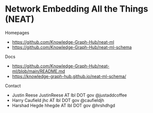 # Network Embedding All the Things (NEAT)

Homepages
* https://github.com/Knowledge-Graph-Hub/neat-ml
* https://github.com/Knowledge-Graph-Hub/neat-ml-schema

Docs
* https://github.com/Knowledge-Graph-Hub/neat-ml/blob/main/README.md
* https://knowledge-graph-hub.github.io/neat-ml-schema/

Contact
* Justin Reese JustinReese AT lbl DOT gov @justaddcoffee
* Harry Caufield jhc AT lbl DOT gov @caufieldjh
* Harshad Hegde hhegde AT lbl DOT gov @hrshdhgd